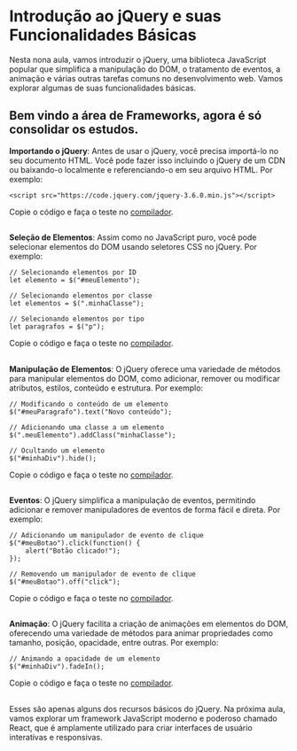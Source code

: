 ## <h1>Introdução ao jQuery e suas Funcionalidades Básicas</h1>

Nesta nona aula, vamos introduzir o jQuery, uma biblioteca JavaScript popular que simplifica a manipulação do DOM, o tratamento de eventos, a animação e várias outras tarefas comuns no desenvolvimento web. Vamos explorar algumas de suas funcionalidades básicas.

## Bem vindo a área de Frameworks, agora é só consolidar os estudos.


**Importando o jQuery**: Antes de usar o jQuery, você precisa importá-lo no seu documento HTML. Você pode fazer isso incluindo o jQuery de um CDN ou baixando-o localmente e referenciando-o em seu arquivo HTML. Por exemplo:
```
<script src="https://code.jquery.com/jquery-3.6.0.min.js"></script>

```
Copie o código e faça o teste no [compilador](https://onecompiler.com/javascript).

##  



**Seleção de Elementos**: Assim como no JavaScript puro, você pode selecionar elementos do DOM usando seletores CSS no jQuery. Por exemplo:
```
// Selecionando elementos por ID
let elemento = $("#meuElemento");

// Selecionando elementos por classe
let elementos = $(".minhaClasse");

// Selecionando elementos por tipo
let paragrafos = $("p");

```
Copie o código e faça o teste no [compilador](https://onecompiler.com/javascript).

##  


**Manipulação de Elementos**: O jQuery oferece uma variedade de métodos para manipular elementos do DOM, como adicionar, remover ou modificar atributos, estilos, conteúdo e estrutura. Por exemplo:
```
// Modificando o conteúdo de um elemento
$("#meuParagrafo").text("Novo conteúdo");

// Adicionando uma classe a um elemento
$(".meuElemento").addClass("minhaClasse");

// Ocultando um elemento
$("#minhaDiv").hide();

```
Copie o código e faça o teste no [compilador](https://onecompiler.com/javascript).

##  


**Eventos**: O jQuery simplifica a manipulação de eventos, permitindo adicionar e remover manipuladores de eventos de forma fácil e direta. Por exemplo:
```
// Adicionando um manipulador de evento de clique
$("#meuBotao").click(function() {
    alert("Botão clicado!");
});

// Removendo um manipulador de evento de clique
$("#meuBotao").off("click");

```
Copie o código e faça o teste no [compilador](https://onecompiler.com/javascript).

##  


**Animação**: O jQuery facilita a criação de animações em elementos do DOM, oferecendo uma variedade de métodos para animar propriedades como tamanho, posição, opacidade, entre outras. Por exemplo:
```
// Animando a opacidade de um elemento
$("#minhaDiv").fadeIn();

```
Copie o código e faça o teste no [compilador](https://onecompiler.com/javascript).

##  


Esses são apenas alguns dos recursos básicos do jQuery. Na próxima aula, vamos explorar um framework JavaScript moderno e poderoso chamado React, que é amplamente utilizado para criar interfaces de usuário interativas e responsivas. 
